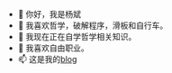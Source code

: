 - 👋 你好，我是杨斌
- 👀 我喜欢哲学，破解程序，滑板和自行车。
- 🌱 我现在正在自学哲学相关知识。
- 💞️ 我喜欢自由职业。
- 📫 这是我的[blog](http://yangb92.github.io)

<!---
yangb92/yangb92 is a ✨ special ✨ repository because its `README.md` (this file) appears on your GitHub profile.
You can click the Preview link to take a look at your changes.
--->
